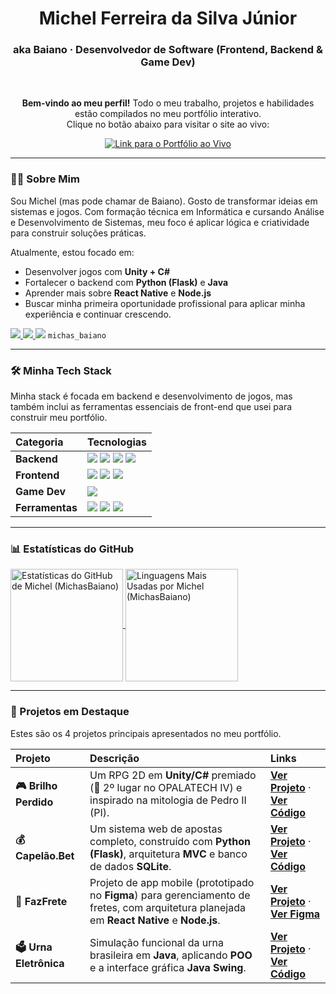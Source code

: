<h1 align="center">Michel Ferreira da Silva Júnior</h1>
<h3 align="center">aka Baiano · Desenvolvedor de Software (Frontend, Backend & Game Dev)</h3>

<br>

<p align="center">
  <strong>Bem-vindo ao meu perfil!</strong> Todo o meu trabalho, projetos e habilidades estão compilados no meu portfólio interativo. <br/>
  Clique no botão abaixo para visitar o site ao vivo:
</p>

<p align="center">
  <a href="https://michasbaiano.github.io/meu-portifolio/" target="_blank" rel="noopener">
    <img src="https://img.shields.io/badge/Acesse%20o%20Portfólio%20Completo-007BFF?style=for-the-badge&logo=github-pages&logoColor=white" alt="Link para o Portfólio ao Vivo">
  </a>
</p>

---

### 👨‍💻 Sobre Mim

Sou Michel (mas pode chamar de Baiano). Gosto de transformar ideias em sistemas e jogos. Com formação técnica em Informática e cursando Análise e Desenvolvimento de Sistemas, meu foco é aplicar lógica e criatividade para construir soluções práticas.

Atualmente, estou focado em:
* Desenvolver jogos com **Unity + C#**
* Fortalecer o backend com **Python (Flask)** e **Java**
* Aprender mais sobre **React Native** e **Node.js**
* Buscar minha primeira oportunidade profissional para aplicar minha experiência e continuar crescendo.

<p align="left">
  <a href="https://www.linkedin.com/in/devmichelferreira" target="_blank" rel="noopener">
    <img src="https://img.shields.io/badge/LinkedIn-0077B5?style=for-the-badge&logo=linkedin&logoColor=white" />
  </a>
  <a href="https://www.instagram.com/michel_fjr" target="_blank">
    <img src="https://img.shields.io/badge/-Instagram-%23E4405F?style=for-the-badge&logo=instagram&logoColor=white" target="_blank">
  </a>
  <img src="https://img.shields.io/badge/Discord-5865F2?style=for-the-badge&logo=discord&logoColor=white" /> 
  <code>michas_baiano</code>
</p>

---

### 🛠️ Minha Tech Stack

Minha stack é focada em backend e desenvolvimento de jogos, mas também inclui as ferramentas essenciais de front-end que usei para construir meu portfólio.

| Categoria | Tecnologias |
| :--- | :--- |
| **Backend** | <img src="https://img.shields.io/badge/Python-3776AB?style=for-the-badge&logo=python&logoColor=white" /> <img src="https://img.shields.io/badge/Flask-000000?style=for-the-badge&logo=flask&logoColor=white" /> <img src="https://img.shields.io/badge/Java-ED8B00?style=for-the-badge&logo=java&logoColor=white" /> <img src="https://img.shields.io/badge/C%23-239120?style=for-the-badge&logo=c-sharp&logoColor=white" /> |
| **Frontend** | <img src="https://img.shields.io/badge/HTML5-E34F26?style=for-the-badge&logo=html5&logoColor=white" /> <img src="https://img.shields.io/badge/CSS3-1572B6?style=for-the-badge&logo=css3&logoColor=white" /> <img src="https://img.shields.io/badge/JavaScript-F7DF1E?style=for-the-badge&logo=javascript&logoColor=black" /> |
| **Game Dev** | <img src="https://img.shields.io/badge/Unity-000000?style=for-the-badge&logo=unity&logoColor=white" /> |
| **Ferramentas** | <img src="https://img.shields.io/badge/Git-F05032?style=for-the-badge&logo=git&logoColor=white" /> <img src="https://img.shields.io/badge/GitHub-181717?style=for-the-badge&logo=github&logoColor=white" /> <img src="https://img.shields.io/badge/Figma-F24E1E?style=for-the-badge&logo=figma&logoColor=white" /> |

---

### 📊 Estatísticas do GitHub<p align="center">
  <a href="https://github.com/MichasBaiano">
    <img align="center" height="180em" src="https://github-readme-stats.vercel.app/api?username=MichasBaiano&show_icons=true&theme=tokyonight&include_all_commits=true&count_private=true" alt="Estatísticas do GitHub de Michel (MichasBaiano)" />
    <img align="center" height="180em" src="https://github-readme-stats.vercel.app/api/top-langs/?username=MichasBaiano&layout=compact&langs_count=7&theme=tokyonight" alt="Linguagens Mais Usadas por Michel (MichasBaiano)" />
  </a>
</p>

---

### 💼 Projetos em Destaque

Estes são os 4 projetos principais apresentados no meu portfólio.

| Projeto | Descrição | Links |
| :--- | :--- | :--- |
| **🎮 Brilho Perdido** | Um RPG 2D em **Unity/C#** premiado (🥈 2º lugar no OPALATECH IV) e inspirado na mitologia de Pedro II (PI). | [**Ver Projeto**](https://michasbaiano.github.io/Meu-Portifolio/projetos/brilhoperdido/brilhoperdido.html) · [**Ver Código**](https://github.com/MichasBaiano/Brilho-Perdido) |
| **💰 Capelão.Bet** | Um sistema web de apostas completo, construído com **Python (Flask)**, arquitetura **MVC** e banco de dados **SQLite**. | [**Ver Projeto**](https://michasbaiano.github.io/Meu-Portifolio/projetos/capelaobet/capelaobet.html) · [**Ver Código**](https://github.com/sidnasc/capelao.bet) |
| **🚚 FazFrete** | Projeto de app mobile (prototipado no **Figma**) para gerenciamento de fretes, com arquitetura planejada em **React Native** e **Node.js**. | [**Ver Projeto**](https://michasbaiano.github.io/Meu-Portifolio/projetos/fazfrete/fazfrete.html) · [**Ver Figma**](https://www.figma.com/design/mQmTYBik0wRikSh3n9FpvB/fretesP2?node-id=0-1&t=G4DmDjF3KcYyHNBB-1) |
| **🗳️ Urna Eletrônica** | Simulação funcional da urna brasileira em **Java**, aplicando **POO** e a interface gráfica **Java Swing**. | [**Ver Projeto**](https://michasbaiano.github.io/Meu-Portifolio/projetos/urnaeleitoral/urna.html) · [**Ver Código**](https://github.com/RecantoDoJohn/ProjetoUrnaEletronica) |
